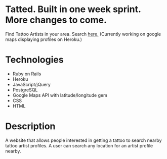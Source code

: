 # Tatted. Built in one week sprint. More changes to come.
Find Tattoo Artists in your area.
Search [here.](https://dry-sierra-70053.herokuapp.com/ "Title") (Currently working on google maps displaying profiles on Heroku.)

# Technologies
- Ruby on Rails
- Heroku
- JavaScript/jQuery
- PostgreSQL
- Google Maps API with latitude/longitude gem
- CSS
- HTML

# Description
A website that allows people interested in getting a tattoo to search nearby tattoo artist profiles. A user can search any location for an artist profile nearby.
